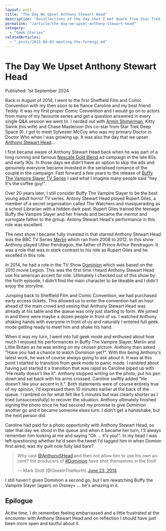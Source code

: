 ```yaml
---
layout: post
title: "The Day We Upset Anthony Stewart Head"
description: "Recollections of the day that I met Quark from Star Trek Deep Space 9, otherwise known as Armin Shimerman."
permalink: "/article/the-day-we-upset-anthony-stewart-head"
category:
  - "Geek Stories"
relatedArticles:
  - "_posts/2015-06-03-meeting-the-ferengi.md"
---
```


# The Day We Upset Anthony Stewart Head

Published: 1st September 2024

Back in August of 2014, I went to the first Sheffield Film and Comic Convention with my then soon to be fiance Caroline and my best friend Teddy.  It was my first proper Comic Convention and I would go on to actors from many of my favourite series and get a question answered in every single Q&A session we went to.  I nerded out with [Armin Shimerman](/article/meeting_the_ferengi), Kitty Swink (his wife) and Chase Masterson (his co-star from Star Trek Deep Space 9).  I got to meet Sylvester McCoy who was my primary Doctor in Doctor Who when I was growing up.  It was also the day that we upset [Anthony Stewart Head](https://en.wikipedia.org/wiki/Anthony_Head)...

I first became aware of Anthony Stewart Head back when he was part of a long running and famous [Nescafe Gold Blend](https://en.wikipedia.org/wiki/Gold_Blend_couple) ad campaign in the late 80s and early 90s.  In those days we didn't have an option to skip the ads and genuinely everyone became invested in the serialised romance of the couple in the campaign.  Fast forward a few years to the release of [Buffy The Vampire Slayer TV Series](https://en.wikipedia.org/wiki/Buffy_the_Vampire_Slayer) I said what I imagine many people said "hey it's the coffee guy!".

Over 20 years later, I still consider Buffy The Vampire Slayer to be the best young adult horror TV series.  Antony Stewart Head played Rupert Giles, a member of a secret organisation called The Watchers and masquerading as a school Librarian with a hidden dark past.  Rupert Giles trained the teenage Buffy the Vampire Slayer and her friends and became the mentor and surrogate father to the group. Antony Stewart Head's performance in this role was excellent.

The next show I became fully invested in that starred Anthony Stewart Head was the BBC TV Series [Merlin](https://en.wikipedia.org/wiki/Merlin_(2008_TV_series)) which ran from 2008 to 2012.  In this show Anthony played Uther Pendragon, the father of Prince Arthur Pendragon.  It was a role that was in stark contrast to his role as Rupert Giles and he excelled in this role.

In 2014, he had a role in the TV Show [Dominion](https://en.wikipedia.org/wiki/Dominion_(TV_series)) which was based on the 2010 movie Legion.  This was the first time I heard Anthony Stewart Head use his american accent for role.  Ultimately I checked out of this show by the forth episode, I didn't find the main character to be likeable and I didn't enjoy the storyline.

Jumping back to Sheffield Film and Comic Convention, we had purchased early access tickets.  This allowed us to enter the convention hall an hour ahead of the main crowd and seeing that Anthony Stewart Head was already at his table and the queue was only just starting to form.  We joined in and there were maybe a dozen people in front of us.  I watched Anthony shaking hands with everyone in front of us and naturally I entered full geek mode getting ready to meet him and shake his hand.

When it was my turn, I went into full geek mode and enthused about how much I enjoyed his performances in Buffy The Vampire Slayer, Merlin and Little Britain as he was writing on my chosen picture.  Anthony then asked "Have you had a chance to watch Dominion yet?".  With this being Anthony's latest work, he was of course always going to ask about it.  It was at this point I started to transition from geek mode to panic mode.  I rambled about having just started it a transition that was rapid as Caroline piped up with "He really doesn't like it".  Anthony stopped writing on the photo, put his pen down and sat back with his arms crossed.  Caroline swiftly added "He doesn't like your accent in it.".  Both statements were of course entirely true of my opinion, I'd expressed them 10 minutes earlier at the back of the queue.  I rambled on for what felt like 5 minutes but was clearly shorter as I tried (unsuccessfully) to recover the situation.  Anthony ultimately finished signing the photo once he had secured my promise to give Dominion another go and it became someone elses turn.  I didn't get a handshake, but the next person did.

Caroline had paid for a photo opportunity with Anthony Stewart Head, so later that day we stood in the queue and when it became her turn, I'll always remember him looking at me and saying "Oh ... it's you!". In my head I was left questioning whether he'd seen the tweet I'd tagged him in when Domion first aired, was my guilt now fully laid bare? 

<blockquote class="twitter-tweet"><p lang="en" dir="ltr">Why cast <a href="https://twitter.com/AnthonySHead?ref_src=twsrc%5Etfw">@AnthonySHead</a> and then not allow him to use his own accent? the producers of <a href="https://twitter.com/hashtag/Dominion?src=hash&amp;ref_src=twsrc%5Etfw">#Dominion</a> have shot themselves in the foot!</p>&mdash; Mark Stott (@GeekInTheNorth) <a href="https://twitter.com/GeekInTheNorth/status/481143246983548928?ref_src=twsrc%5Etfw">June 23, 2014</a></blockquote> <script async src="https://platform.twitter.com/widgets.js" charset="utf-8"></script>

I still haven't given Dominion a second go, but I am rewatching Buffy the Vampire Slayer (again) on Disney+ ... he's amazing in it.

## Epilogue

At the time, I do remember feeling embarrassed and a little frustrated at the encounter with Anthony Stewart Head and on reflection I should have just been more open and tactful about it.  